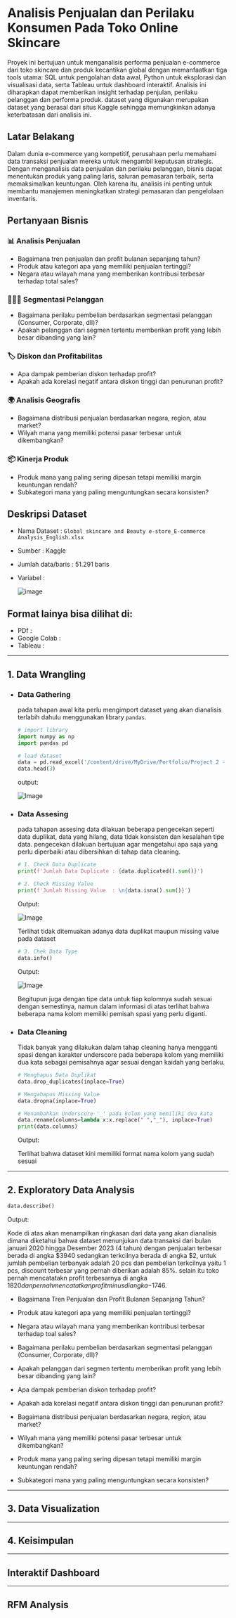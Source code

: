 # Analisis Penjualan dan Perilaku Konsumen Pada Toko Online Skincare
Proyek ini bertujuan untuk menganalisis performa penjualan e-commerce dari toko skincare dan produk kecantikan global dengan memanfaatkan tiga tools utama: SQL untuk pengolahan data awal, Python untuk eksplorasi dan visualisasi data, serta Tableau untuk dashboard interaktif. Analisis ini diharapkan dapat memberikan insight terhadap penjulan, perilaku pelanggan dan performa produk. dataset yang digunakan merupakan dataset yang berasal dari situs Kaggle sehingga memungkinkan adanya keterbatasan dari analisis ini.

## Latar Belakang
Dalam dunia e-commerce yang kompetitif, perusahaan perlu memahami data transaksi penjualan mereka untuk mengambil keputusan strategis. Dengan menganalisis data penjualan dan perilaku pelanggan, bisnis dapat menentukan produk yang paling laris, saluran pemasaran terbaik, serta memaksimalkan keuntungan. Oleh karena itu, analisis ini penting untuk membantu manajemen meningkatkan strategi pemasaran dan pengelolaan inventaris.

## Pertanyaan Bisnis
### 📊 Analisis Penjualan
  * Bagaimana tren penjualan dan profit bulanan sepanjang tahun?
  * Produk atau kategori apa yang memiliki penjualan tertinggi?
  * Negara atau wilayah mana yang memberikan kontribusi terbesar terhadap total sales?
### 🧑‍🤝‍🧑 Segmentasi Pelanggan
  * Bagaimana perilaku pembelian berdasarkan segmentasi pelanggan (Consumer, Corporate, dll)?
  * Apakah pelanggan dari segmen tertentu memberikan profit yang lebih besar dibanding yang lain?
### 🏷️ Diskon dan Profitabilitas
  * Apa dampak pemberian diskon terhadap profit?
  * Apakah ada korelasi negatif antara diskon tinggi dan penurunan profit?
### 🌍 Analisis Geografis
  * Bagaimana distribusi penjualan berdasarkan negara, region, atau market?
  * Wilyah mana yang memiliki potensi pasar terbesar untuk dikembangkan?
### 📦 Kinerja Produk
  * Produk mana yang paling sering dipesan tetapi memiliki margin keuntungan rendah?
  * Subkategori mana yang paling menguntungkan secara konsisten?
## Deskripsi Dataset
* Nama Dataset      : `Global skincare and Beauty e-store_E-commerce Analysis_English.xlsx`
* Sumber            : Kaggle
* Jumlah data/baris : 51.291 baris
* Variabel          :
  
  ![image](https://github.com/user-attachments/assets/c5873582-51b7-4012-ab96-bfb8968e05a6)

## Format lainya bisa dilihat di:
* PDf           :
* Google Colab  :
* Tableau       : 

***
## 1. Data Wrangling
* ### Data Gathering
  pada tahapan awal kita perlu mengimport dataset yang akan dianalisis terlabih dahulu menggunakan library `pandas`.
  ```python
  # import library
  import numpy as np
  import pandas pd

  # load dataset
  data = pd.read_excel('/content/drive/MyDrive/Portfolio/Project 2 - Global Skincare/Global skincare and Beauty e-store_E-commerce Analysis_English.xlsx', sheet_name='data')
  data.head(3)
  ```
  output:
  
  ![Image](https://github.com/user-attachments/assets/48a0db5d-5e41-4878-99ee-31a31aa7e5b1)

* ### Data Assesing
  pada tahapan assesing data dilakuan beberapa pengecekan seperti data duplikat, data yang hilang, data tidak konsisten dan kesalahan tipe data. pengecekan dilakuan bertujuan agar mengetahui apa saja yang perlu diperbaiki atau dibersihkan di tahap data cleaning.
  
  ```python
  # 1. Check Data Duplicate
  print(f'Jumlah Data Duplicate : {data.duplicated().sum()}')
  
  # 2. Check Missing Value
  print(f'Jumlah Missing Value  : \n{data.isna().sum()}')
  ```
  Output:
  
  ![Image](https://github.com/user-attachments/assets/f358a09b-6dea-418e-a2bc-cbb2bb0e5280)

  Terlihat tidak ditemuakan adanya data duplikat maupun missing value pada dataset

  ```python
  # 3. Chek Data Type
  data.info()
  ```
  Output:
  
  ![Image](https://github.com/user-attachments/assets/82c3d1e7-e91a-4614-be2a-41527350d538)

  Begitupun juga dengan tipe data untuk tiap kolomnya sudah sesuai dengan semestinya, namun dalam informasi di atas terlihat bahwa beberapa nama kolom memiliki pemisah spasi yang perlu diganti.
  
* ### Data Cleaning
  Tidak banyak yang dilakukan dalam tahap cleaning hanya mengganti spasi dengan karakter underscore pada beberapa kolom yang memiliki dua kata sebagai pemisahnya agar sesuai dengan kaidah yang berlaku.
  
  ```python
  # Menghapus Data Duplikat
  data.drop_duplicates(inplace=True)
  
  # Mengahapus Missing Value
  data.dropna(inplace=True)
  
  # Menambahkan Underscore '_' pada kolom yang memiliki dua kata
  data.rename(columns=lambda x:x.replace(" ","_"), inplace=True)
  print(data.columns)
  ```
  Output:

  
  
  Terlihat bahwa dataset kini memiliki format nama kolom yang sudah sesuai
***
## 2. Exploratory Data Analysis
```python
data.describe()
```
Output:

Kode di atas akan menampilkan ringkasan dari data yang akan dianalisis dimana diketahui bahwa dataset menunjukan data transaksi dari bulan januari 2020 hingga Desember 2023 (4 tahun) dengan penjualan terbesar berada di angka $3940 sedangkan terkcilnya berada di angka $2, untuk jumlah pembelian terbanyak adalah 20 pcs dan pembelian terkcilnya yaitu 1 pcs, discount terbesar yang pernah diberikan adalah 85%. selain itu toko pernah mencatatakn profit terbesarnya di angka $1820 dan pernah mencatatkan profit minus di angka -$1746.


* Bagaimana Tren Penjualan dan Profit Bulanan Sepanjang Tahun?
  
* Produk atau kategori apa yang memiliki penjualan tertinggi?
  
* Negara atau wilayah mana yang memberikan kontribusi terbesar terhadap toal sales?
  
* Bagaimana perilaku pembelian berdasarkan segmentasi pelanggan (Consumer, Corporate, dll)?
  
* Apakah pelanggan dari segmen tertentu memberikan profit yang lebih besar dibanding yang lain?
  
* Apa dampak pemberian diskon terhadap profit?
  
* Apakah ada korelasi negatif antara diskon tinggi dan penurunan profit?
  
* Bagaimana distribusi penjualan berdasarkan negara, region, atau market?
  
* Wilyah mana yang memiliki potensi pasar terbesar untuk dikembangkan?
  
* Produk mana yang paling sering dipesan tetapi memiliki margin keuntungan rendah?
  
* Subkategori mana yang paling menguntungkan secara konsisten?
  

***
## 3. Data Visualization
***
## 4. Keisimpulan
***
## Interaktif Dashboard
***
## RFM Analysis

